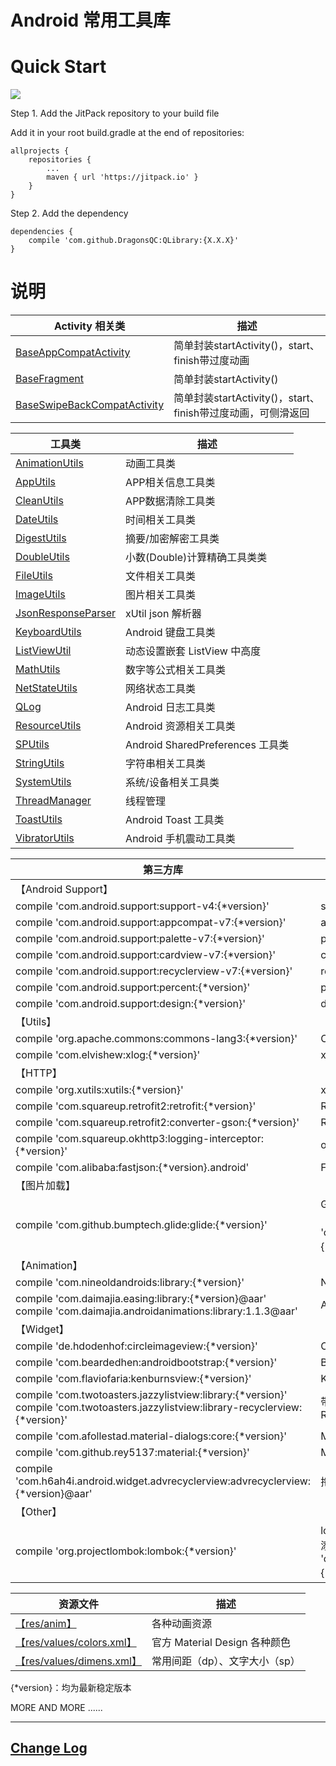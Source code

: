 # Android 常用工具库

# Quick Start
[![](https://jitpack.io/v/DragonsQC/QLibrary.svg)](https://jitpack.io/#DragonsQC/QLibrary)

Step 1. Add the JitPack repository to your build file

Add it in your root build.gradle at the end of repositories:

    allprojects {
        repositories {
            ...
            maven { url 'https://jitpack.io' }
        }
    }

Step 2. Add the dependency

    dependencies {
        compile 'com.github.DragonsQC:QLibrary:{X.X.X}'
    }

# 说明
 Activity 相关类 | 描述
 --- | ---
 [BaseAppCompatActivity](/library/src/main/java/com/dqc/qlibrary/activity/BaseAppCompatActivity.java)| 简单封装startActivity()，start、finish带过度动画
 [BaseFragment](/library/src/main/java/com/dqc/qlibrary/activity/BaseFragment.java)| 简单封装startActivity()
 [BaseSwipeBackCompatActivity](/library/src/main/java/com/dqc/qlibrary/activity/BaseSwipeBackCompatActivity.java)| 简单封装startActivity()，start、finish带过度动画，可侧滑返回

 工具类 | 描述
 --- | ---
 [AnimationUtils](/library/src/main/java/com/dqc/qlibrary/utils/AnimationUtils.java)| 动画工具类
 [AppUtils](/library/src/main/java/com/dqc/qlibrary/utils/AppUtils.java)| APP相关信息工具类
 [CleanUtils](/library/src/main/java/com/dqc/qlibrary/utils/CleanUtils.java)| APP数据清除工具类
 [DateUtils](/library/src/main/java/com/dqc/qlibrary/utils/DateUtils.java)| 时间相关工具类
 [DigestUtils](/library/src/main/java/com/dqc/qlibrary/utils/DigestUtils.java)| 摘要/加密解密工具类
 [DoubleUtils](/library/src/main/java/com/dqc/qlibrary/utils/DoubleUtils.java)| 小数(Double)计算精确工具类类
 [FileUtils](/library/src/main/java/com/dqc/qlibrary/utils/FileUtils.java)| 文件相关工具类
 [ImageUtils](/library/src/main/java/com/dqc/qlibrary/utils/ImageUtils.java)| 图片相关工具类
 [JsonResponseParser](/library/src/main/java/com/dqc/qlibrary/utils/JsonResponseParser.java)| xUtil json 解析器
 [KeyboardUtils](/library/src/main/java/com/dqc/qlibrary/utils/KeyboardUtils.java)| Android 键盘工具类
 [ListViewUtil](/library/src/main/java/com/dqc/qlibrary/utils/ListViewUtil.java)| 动态设置嵌套 ListView 中高度
 [MathUtils](/library/src/main/java/com/dqc/qlibrary/utils/MathUtils.java)| 数字等公式相关工具类
 [NetStateUtils](/library/src/main/java/com/dqc/qlibrary/utils/NetStateUtils.java)| 网络状态工具类
 [QLog](/library/src/main/java/com/dqc/qlibrary/utils/QLog.java)| Android 日志工具类
 [ResourceUtils](/library/src/main/java/com/dqc/qlibrary/utils/ResourceUtils.java)| Android 资源相关工具类
 [SPUtils](/library/src/main/java/com/dqc/qlibrary/utils/SPUtils.java)| Android SharedPreferences 工具类
 [StringUtils](/library/src/main/java/com/dqc/qlibrary/utils/StringUtils.java)| 字符串相关工具类
 [SystemUtils](/library/src/main/java/com/dqc/qlibrary/utils/SystemUtils.java)| 系统/设备相关工具类
 [ThreadManager](/library/src/main/java/com/dqc/qlibrary/utils/ThreadManager.java)| 线程管理
 [ToastUtils](/library/src/main/java/com/dqc/qlibrary/utils/ToastUtils.java)| Android Toast 工具类
 [VibratorUtils](/library/src/main/java/com/dqc/qlibrary/utils/VibratorUtils.java)| Android 手机震动工具类

 第三方库 | 描述
 --- | ---
 【Android Support】|
  compile 'com.android.support:support-v4:{*version}' | support-v4
  compile 'com.android.support:appcompat-v7:{*version}' | appcompat-v7
  compile 'com.android.support:palette-v7:{*version}' | palette-v7
  compile 'com.android.support:cardview-v7:{*version}' | cardview-v7
  compile 'com.android.support:recyclerview-v7:{*version}' | recyclerview-v7
  compile 'com.android.support:percent:{*version}' | percent
  compile 'com.android.support:design:{*version}' | design
 【Utils】 |
  compile 'org.apache.commons:commons-lang3:{*version}' | Commons Lang
  compile 'com.elvishew:xlog:{*version}' | xlog
 【HTTP】 |
  compile 'org.xutils:xutils:{*version}' | xUtils3
  compile 'com.squareup.retrofit2:retrofit:{*version}' | Retrofit2
  compile 'com.squareup.retrofit2:converter-gson:{*version}' | Retrofit2 converter-gson
  compile 'com.squareup.okhttp3:logging-interceptor:{*version}' | okhttp3 logging-interceptor
  compile 'com.alibaba:fastjson:{*version}.android' | Fastjson
 【图片加载】 |
  compile 'com.github.bumptech.glide:glide:{*version}' | Glide（需要使用GlideApp，请添加《annotationProcessor 'com.github.bumptech.glide:compiler:{*version}'》）
 【Animation】 |
  compile 'com.nineoldandroids:library:{*version}' | NineoldAndroids
  compile 'com.daimajia.easing:library:{*version}@aar'<br/> compile 'com.daimajia.androidanimations:library:1.1.3@aar' | AndroidViewAnimations
 【Widget】 |
  compile 'de.hdodenhof:circleimageview:{*version}' | CircleImageView
  compile 'com.beardedhen:androidbootstrap:{*version}' | Bootstrap
  compile 'com.flaviofaria:kenburnsview:{*version}' | KenBurnsView
  compile 'com.twotoasters.jazzylistview:library:{*version}'<br/>compile 'com.twotoasters.jazzylistview:library-recyclerview:{*version}' | 带载入特效的ListView、GridView、RecyclerView
  compile 'com.afollestad.material-dialogs:core:{*version}' | Material Dialogs
  compile 'com.github.rey5137:material:{*version}' | Material Design Library
  compile 'com.h6ah4i.android.widget.advrecyclerview:advrecyclerview:{*version}@aar' | 拖拽排序 Advanced RecyclerView
【Other】 |
  compile 'org.projectlombok:lombok:{*version}' | lombok（移除，需要使用单独添加，并添加《annotationProcessor 'org.projectlombok:lombok:{*version}'》）

 资源文件 | 描述
 --- | ---
  [【res/anim】](/library/src/main/res/anim) | 各种动画资源
  [【res/values/colors.xml】](/library/src/main/res/values/colors.xml) | 官方 Material Design 各种颜色
  [【res/values/dimens.xml】](/library/src/main/res/values/dimens.xml) | 常用间距（dp）、文字大小（sp）

{*version}：均为最新稳定版本

MORE AND MORE ......

***
## [Change Log](CHANGELOG.md)
